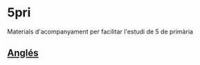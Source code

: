 # 5pri
Materials d'acompanyament per facilitar l'estudi de 5 de primària

## [Anglés](https://inclusa.github.io/5pri/02_angles/slides/#/)
